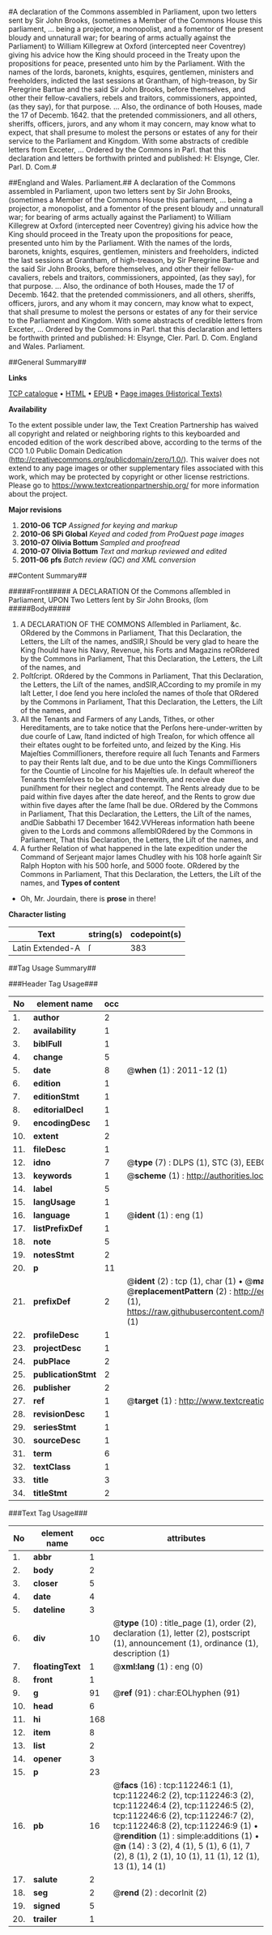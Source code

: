 #A declaration of the Commons assembled in Parliament, upon two letters sent by Sir John Brooks, (sometimes a Member of the Commons House this parliament, ... being a projector, a monopolist, and a fomentor of the present bloudy and unnaturall war; for bearing of arms actually against the Parliament) to William Killegrew at Oxford (intercepted neer Coventrey) giving his advice how the King should proceed in the Treaty upon the propositions for peace, presented unto him by the Parliament. With the names of the lords, baronets, knights, esquires, gentlemen, ministers and freeholders, indicted the last sessions at Grantham, of high-treason, by Sir Peregrine Bartue and the said Sir John Brooks, before themselves, and other their fellow-cavaliers, rebels and traitors, commissioners, appointed, (as they say), for that purpose. ... Also, the ordinance of both Houses, made the 17 of Decemb. 1642. that the pretended commissioners, and all others, sheriffs, officers, jurors, and any whom it may concern, may know what to expect, that shall presume to molest the persons or estates of any for their service to the Parliament and Kingdom. With some abstracts of credible letters from Exceter, ... Ordered by the Commons in Parl. that this declaration and letters be forthwith printed and published: H: Elsynge, Cler. Parl. D. Com.#

##England and Wales. Parliament.##
A declaration of the Commons assembled in Parliament, upon two letters sent by Sir John Brooks, (sometimes a Member of the Commons House this parliament, ... being a projector, a monopolist, and a fomentor of the present bloudy and unnaturall war; for bearing of arms actually against the Parliament) to William Killegrew at Oxford (intercepted neer Coventrey) giving his advice how the King should proceed in the Treaty upon the propositions for peace, presented unto him by the Parliament. With the names of the lords, baronets, knights, esquires, gentlemen, ministers and freeholders, indicted the last sessions at Grantham, of high-treason, by Sir Peregrine Bartue and the said Sir John Brooks, before themselves, and other their fellow-cavaliers, rebels and traitors, commissioners, appointed, (as they say), for that purpose. ... Also, the ordinance of both Houses, made the 17 of Decemb. 1642. that the pretended commissioners, and all others, sheriffs, officers, jurors, and any whom it may concern, may know what to expect, that shall presume to molest the persons or estates of any for their service to the Parliament and Kingdom. With some abstracts of credible letters from Exceter, ... Ordered by the Commons in Parl. that this declaration and letters be forthwith printed and published: H: Elsynge, Cler. Parl. D. Com.
England and Wales. Parliament.

##General Summary##

**Links**

[TCP catalogue](http://www.ota.ox.ac.uk/tcp/)  • 
[HTML](http://tei.it.ox.ac.uk/tcp/Texts-HTML/free/A83/A83684.html)  • 
[EPUB](http://tei.it.ox.ac.uk/tcp/Texts-EPUB/free/A83/A83684.epub) • 
[Page images (Historical Texts)](https://historicaltexts.jisc.ac.uk/eebo-99860137e)

**Availability**

To the extent possible under law, the Text Creation Partnership has waived all copyright and related or neighboring rights to this keyboarded and encoded edition of the work described above, according to the terms of the CC0 1.0 Public Domain Dedication (http://creativecommons.org/publicdomain/zero/1.0/). This waiver does not extend to any page images or other supplementary files associated with this work, which may be protected by copyright or other license restrictions. Please go to https://www.textcreationpartnership.org/ for more information about the project.

**Major revisions**

1. __2010-06__ __TCP__ *Assigned for keying and markup*
1. __2010-06__ __SPi Global__ *Keyed and coded from ProQuest page images*
1. __2010-07__ __Olivia Bottum__ *Sampled and proofread*
1. __2010-07__ __Olivia Bottum__ *Text and markup reviewed and edited*
1. __2011-06__ __pfs__ *Batch review (QC) and XML conversion*

##Content Summary##

#####Front#####
A DECLARATION Of the Commons aſſembled in Parliament, UPON Two Letters ſent by Sir John Brooks, (ſom
#####Body#####

1. A DECLARATION OF THE COMMONS Aſſembled in Parliament, &c.
ORdered by the Commons in Parliament, That this Declaration, the Letters, the Liſt of the names, andSIR,I Should be very glad to heare the King ſhould have his Navy, Revenue, his Forts and Magazins reORdered by the Commons in Parliament, That this Declaration, the Letters, the Liſt of the names, and
1. Poſtſcript.
ORdered by the Commons in Parliament, That this Declaration, the Letters, the Liſt of the names, andSIR,ACcording to my promiſe in my laſt Letter, I doe ſend you here incloſed the names of thoſe that ORdered by the Commons in Parliament, That this Declaration, the Letters, the Liſt of the names, and
1. All the Tenants and Farmers of any Lands, Tithes, or other Hereditaments, are to take notice that the Perſons here-under-written by due courſe of Law, ſtand indicted of high Treaſon, for which offence all their eſtates ought to be forfeited unto, and ſeized by the King. His Majeſties Commiſſioners, therefore require all ſuch Tenants and Farmers to pay their Rents laſt due, and to be due unto the Kings Commiſſioners for the Countie of Lincolne for his Majeſties uſe. In default whereof the Tenants themſelves to be charged therewith, and receive due puniſhment for their neglect and contempt. The Rents already due to be paid within five dayes after the date hereof, and the Rents to grow due within five dayes after the ſame ſhall be due.
ORdered by the Commons in Parliament, That this Declaration, the Letters, the Liſt of the names, andDie Sabbathi 17 December 1642.VVHereas information hath beene given to the Lords and commons aſſemblORdered by the Commons in Parliament, That this Declaration, the Letters, the Liſt of the names, and
1. A further Relation of what happened in the late expedition under the Command of Serjeant major Iames Chudley with his 108 horſe againſt Sir Ralph Hopton with his 500 horſe, and 5000 foote.
ORdered by the Commons in Parliament, That this Declaration, the Letters, the Liſt of the names, and
**Types of content**

  * Oh, Mr. Jourdain, there is **prose** in there!

**Character listing**


|Text|string(s)|codepoint(s)|
|---|---|---|
|Latin Extended-A|ſ|383|

##Tag Usage Summary##

###Header Tag Usage###

|No|element name|occ|attributes|
|---|---|---|---|
|1.|__author__|2||
|2.|__availability__|1||
|3.|__biblFull__|1||
|4.|__change__|5||
|5.|__date__|8| @__when__ (1) : 2011-12 (1)|
|6.|__edition__|1||
|7.|__editionStmt__|1||
|8.|__editorialDecl__|1||
|9.|__encodingDesc__|1||
|10.|__extent__|2||
|11.|__fileDesc__|1||
|12.|__idno__|7| @__type__ (7) : DLPS (1), STC (3), EEBO-CITATION (1), PROQUEST (1), VID (1)|
|13.|__keywords__|1| @__scheme__ (1) : http://authorities.loc.gov/ (1)|
|14.|__label__|5||
|15.|__langUsage__|1||
|16.|__language__|1| @__ident__ (1) : eng (1)|
|17.|__listPrefixDef__|1||
|18.|__note__|5||
|19.|__notesStmt__|2||
|20.|__p__|11||
|21.|__prefixDef__|2| @__ident__ (2) : tcp (1), char (1)  •  @__matchPattern__ (2) : ([0-9\-]+):([0-9IVX]+) (1), (.+) (1)  •  @__replacementPattern__ (2) : http://eebo.chadwyck.com/downloadtiff?vid=$1&page=$2 (1), https://raw.githubusercontent.com/textcreationpartnership/Texts/master/tcpchars.xml#$1 (1)|
|22.|__profileDesc__|1||
|23.|__projectDesc__|1||
|24.|__pubPlace__|2||
|25.|__publicationStmt__|2||
|26.|__publisher__|2||
|27.|__ref__|1| @__target__ (1) : http://www.textcreationpartnership.org/docs/. (1)|
|28.|__revisionDesc__|1||
|29.|__seriesStmt__|1||
|30.|__sourceDesc__|1||
|31.|__term__|6||
|32.|__textClass__|1||
|33.|__title__|3||
|34.|__titleStmt__|2||


###Text Tag Usage###

|No|element name|occ|attributes|
|---|---|---|---|
|1.|__abbr__|1||
|2.|__body__|2||
|3.|__closer__|5||
|4.|__date__|4||
|5.|__dateline__|3||
|6.|__div__|10| @__type__ (10) : title_page (1), order (2), declaration (1), letter (2), postscript (1), announcement (1), ordinance (1), description (1)|
|7.|__floatingText__|1| @__xml:lang__ (1) : eng (0)|
|8.|__front__|1||
|9.|__g__|91| @__ref__ (91) : char:EOLhyphen (91)|
|10.|__head__|6||
|11.|__hi__|168||
|12.|__item__|8||
|13.|__list__|2||
|14.|__opener__|3||
|15.|__p__|23||
|16.|__pb__|16| @__facs__ (16) : tcp:112246:1 (1), tcp:112246:2 (2), tcp:112246:3 (2), tcp:112246:4 (2), tcp:112246:5 (2), tcp:112246:6 (2), tcp:112246:7 (2), tcp:112246:8 (2), tcp:112246:9 (1)  •  @__rendition__ (1) : simple:additions (1)  •  @__n__ (14) : 3 (2), 4 (1), 5 (1), 6 (1), 7 (2), 8 (1), 2 (1), 10 (1), 11 (1), 12 (1), 13 (1), 14 (1)|
|17.|__salute__|2||
|18.|__seg__|2| @__rend__ (2) : decorInit (2)|
|19.|__signed__|5||
|20.|__trailer__|1||
